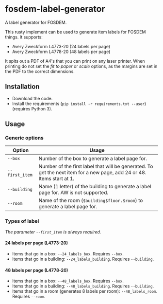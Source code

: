 # fosdem-label-generator
A label generator for FOSDEM.

This rusty implement can be used to generate item labels for FOSDEM things.
It supports:

* Avery Zweckform L4773-20 (24 labels per page)
* Avery Zweckform L4778-20 (48 labels per page)

It spits out a PDF of A4's that you can print on any laser printer. When printing
do not set the *fit to paper* or *scale* options, as the margins are set in the
PDF to the correct dimensions.

## Installation

* Download the code.
* Install the requirements (`pip install -r requirements.txt --user`) (requires Python 3).

## Usage

### Generic options

| Option | Usage |
|--------|-------|
| `--box` | Number of the box to generate a label page for. |
| `--first_item` | Number of the first label that will be generated. To get the next item for a new page, add 24 or 48. Items start at 1. |
| `--building` | Name (1 letter) of the building to generate a label page for. AW is not supported. |
| `--room` | Name of the room (`$building$floor.$room`) to generate a label page for. |

### Types of label
*The parameter `--first_item` is always required.*

#### 24 labels per page (L4773-20)
* Items that go in a box: `--24_labels_box`. Requires `--box`.
* Items that go in a building: `--24_labels_building`. Requires `--building`.

#### 48 labels per page (L4778-20)
* Items that go in a box: `--48_labels_box`. Requires `--box`.
* Items that go in a building: `--48_labels_building`. Requires `--building`.
* Items that go in a room (generates 8 labels per room): `--48_labels_room`. Requires `--room`.
